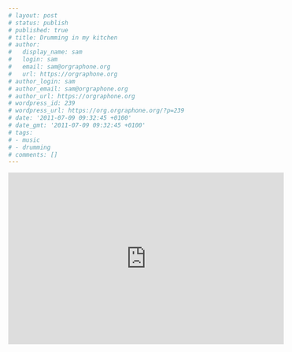 ```yaml
---
# layout: post
# status: publish
# published: true
# title: Drumming in my kitchen
# author:
#   display_name: sam
#   login: sam
#   email: sam@orgraphone.org
#   url: https://orgraphone.org
# author_login: sam
# author_email: sam@orgraphone.org
# author_url: https://orgraphone.org
# wordpress_id: 239
# wordpress_url: https://org.orgraphone.org/?p=239
# date: '2011-07-09 09:32:45 +0100'
# date_gmt: '2011-07-09 09:32:45 +0100'
# tags:
# - music
# - drumming
# comments: []
---
```

<p><iframe width="560" height="349" src="https://www.youtube.com/embed/kOQALyrZsIs" frameborder="0" allowfullscreen></iframe></p>
